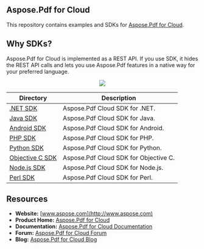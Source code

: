 ## Aspose.Pdf for Cloud
This repository contains examples and SDKs for [Aspose.Pdf for Cloud](http://www.aspose.com/cloud/pdf-api.aspx).

## Why SDKs?
Aspose.Pdf for Cloud is implemented as a REST API. If you use SDK, it hides the REST API calls and lets you use Aspose.Pdf features in a native way for your preferred language.

<p align="center">
  <a title="Download complete Aspose.Pdf for Cloud source code" href="https://github.com/asposepdf/Aspose_Pdf_Cloud/archive/master.zip">
	<img src="https://raw.github.com/AsposeExamples/java-examples-dashboard/master/images/downloadZip-Button-Large.png" />
  </a>
</p>


Directory | Description
--------- | -----------
[.NET SDK](SDKs/Aspose.Pdf-Cloud-SDK-for-.NET)  |  Aspose.Pdf Cloud SDK for .NET.
[Java SDK](SDKs/Aspose.Pdf-Cloud-SDK-for-Java)  |  Aspose.Pdf Cloud SDK for Java.
[Android SDK](SDKs/Aspose.Pdf-Cloud-SDK-for-Android)  |  Aspose.Pdf Cloud SDK for Android.
[PHP SDK](SDKs/Aspose.Pdf-Cloud-SDK-for-PHP)  | Aspose.Pdf Cloud SDK for PHP.
[Python SDK](SDKs/Aspose.Pdf-Cloud-SDK-for-Python)  | Aspose.Pdf Cloud SDK for Python.
[Objective C SDK](SDKs/Aspose.Pdf-Cloud-SDK-for-Objective-C)  | Aspose.Pdf Cloud SDK for Objective C.
[Node.js SDK](SDKs/Aspose.Pdf-Cloud-SDK-for-NodeJS)  | Aspose.Pdf Cloud SDK for Node.js.
[Perl SDK](SDKs/Aspose.Pdf-Cloud-SDK-for-Perl)  | Aspose.Pdf Cloud SDK for Perl.

## Resources

+ **Website:** [www.aspose.com](http://www.aspose.com)
+ **Product Home:** [Aspose.Pdf for Cloud](http://www.aspose.com/cloud/pdf-api.aspx)
+ **Documentation:** [Aspose.Pdf for Cloud Documentation](http://www.aspose.com/docs/display/pdfcloud/Home)
+ **Forum:** [Aspose.Pdf for Cloud Forum](http://www.aspose.com/community/forums/aspose.pdf-product-family/75/showforum.aspx)
+ **Blog:** [Aspose.Pdf for Cloud Blog](http://www.aspose.com/blogs/aspose-products/aspose-pdf-product-family.html)
